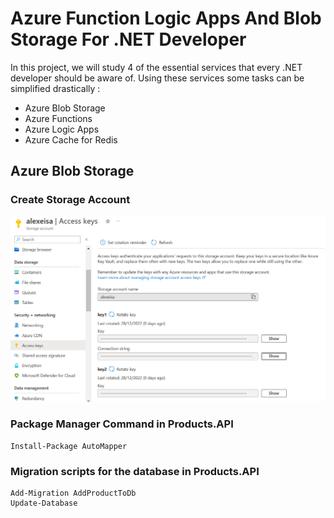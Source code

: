 # Azure Function Logic Apps And Blob Storage For .NET Developer

In this project, we will study 4 of the essential services that every .NET developer should be aware of. Using these services some tasks can be simplified drastically :
- Azure Blob Storage
- Azure Functions
- Azure Logic Apps
- Azure Cache for Redis


## Azure Blob Storage 

### Create Storage Account

<img src="/pictures/connection_strings.png" title="connection strings"  width="600">




### Package Manager Command in **Products.API**
```
Install-Package AutoMapper
```

### Migration scripts for the database in **Products.API**
```
Add-Migration AddProductToDb
Update-Database
```
